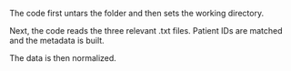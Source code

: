 The code first untars the folder and then sets the working directory.

Next, the code reads the three relevant .txt files.
Patient IDs are matched and the metadata is built.

The data is then normalized.
